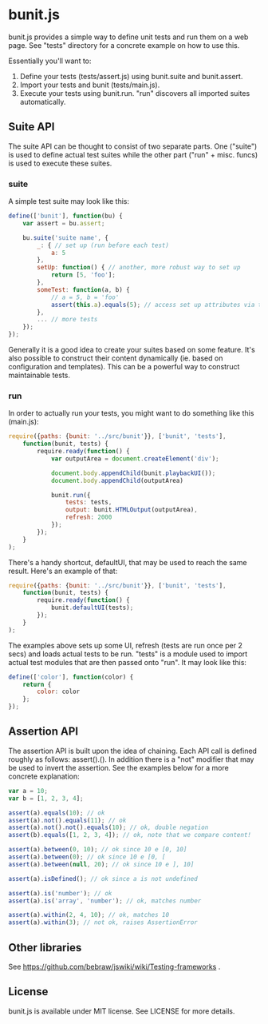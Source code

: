 bunit.js
========

bunit.js provides a simple way to define unit tests and run them on a web page. See "tests" directory for a concrete example on how to use this.

Essentially you'll want to:

1. Define your tests (tests/assert.js) using bunit.suite and bunit.assert.
2. Import your tests and bunit (tests/main.js).
3. Execute your tests using bunit.run. "run" discovers all imported suites automatically.

Suite API
---------

The suite API can be thought to consist of two separate parts. One ("suite") is used to define actual test suites while the other part ("run" + misc. funcs) is used to execute these suites.

### suite

A simple test suite may look like this:

```javascript
define(['bunit'], function(bu) {
    var assert = bu.assert;

    bu.suite('suite name', {
        _: { // set up (run before each test)
            a: 5
        },
        setUp: function() { // another, more robust way to set up
            return [5, 'foo'];
        },
        someTest: function(a, b) {
            // a = 5, b = 'foo'
            assert(this.a).equals(5); // access set up attributes via this
        },
        ... // more tests
    });
});

```

Generally it is a good idea to create your suites based on some feature. It's also possible to construct their content dynamically (ie. based on configuration and templates). This can be a powerful way to construct maintainable tests.


### run

In order to actually run your tests, you might want to do something like this (main.js):

```javascript
require({paths: {bunit: '../src/bunit'}}, ['bunit', 'tests'],
    function(bunit, tests) {
        require.ready(function() {
            var outputArea = document.createElement('div');

            document.body.appendChild(bunit.playbackUI());
            document.body.appendChild(outputArea)

            bunit.run({
                tests: tests,
                output: bunit.HTMLOutput(outputArea),
                refresh: 2000
            });
        });
    }
);
```

There's a handy shortcut, defaultUI, that may be used to reach the same result. Here's an example of that:

```javascript
require({paths: {bunit: '../src/bunit'}}, ['bunit', 'tests'],
    function(bunit, tests) {
        require.ready(function() {
            bunit.defaultUI(tests);
        });
    }
);
```

The examples above sets up some UI, refresh (tests are run once per 2 secs) and loads actual tests to be run. "tests" is a module used to import actual test modules that are then passed onto "run". It may look like this:

```javascript
define(['color'], function(color) {
    return {
        color: color
    };
});
```

Assertion API
-------------

The assertion API is built upon the idea of chaining. Each API call is defined roughly as follows: assert(<given value>).<action>(<expected value>). In addition there is a "not" modifier that may be used to invert the assertion. See the examples below for a more concrete explanation:

```javascript
var a = 10;
var b = [1, 2, 3, 4];

assert(a).equals(10); // ok
assert(a).not().equals(11); // ok
assert(a).not().not().equals(10); // ok, double negation
assert(b).equals([1, 2, 3, 4]); // ok, note that we compare content!

assert(a).between(0, 10); // ok since 10 e [0, 10]
assert(a).between(0); // ok since 10 e [0, [
assert(a).between(null, 20); // ok since 10 e ], 10]

assert(a).isDefined(); // ok since a is not undefined

assert(a).is('number'); // ok
assert(a).is('array', 'number'); // ok, matches number

assert(a).within(2, 4, 10); // ok, matches 10
assert(a).within(3); // not ok, raises AssertionError
```

Other libraries
---------------

See https://github.com/bebraw/jswiki/wiki/Testing-frameworks .

License
-------

bunit.js is available under MIT license. See LICENSE for more details.
